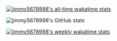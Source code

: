 [![jimmy5678998's all-time wakatime stats](https://wakatime.com/badge/user/72d32ed0-1cf8-4f30-9600-967fb19529b7.svg)](https://wakatime.com/@72d32ed0-1cf8-4f30-9600-967fb19529b7)

![jimmy5678998's GitHub stats](https://github-readme-stats.vercel.app/api?username=jimmy5678998&count_private=true&show_icons=true&theme=radical)

[![jimmy5678998's weekly wakatime stats](https://github-readme-stats.vercel.app/api/wakatime?username=jimmy5678998)](https://github.com/anuraghazra/github-readme-stats)
